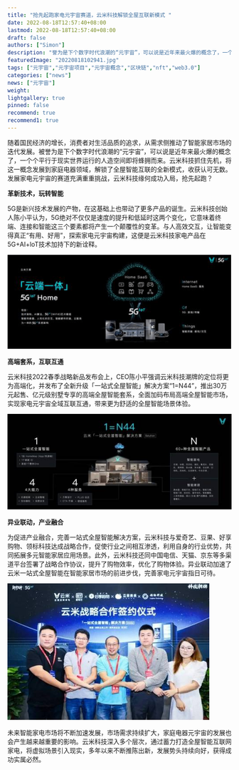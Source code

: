 ```yaml
---
title: "抢先起跑家电元宇宙赛道，云米科技解锁全屋互联新模式 "
date: 2022-08-18T12:57:40+08:00
lastmod: 2022-08-18T12:57:40+08:00
draft: false
authors: ["Simon"]
description: "誉为是下个数字时代浪潮的“元宇宙”，可以说是近年来最火爆的概念了，一个个平行于现实世界运行的人造空间即将蜂拥而来。云米科技抓住先机，将这一概念发展到家庭电器领域，解锁了全屋智能互联的全新模式，收获认可无数。"
featuredImage: "20220818102941.jpg"
tags: ["元宇宙","元宇宙项目","元宇宙概念","区块链","nft","web3.0"]
categories: ["news"]
news: ["元宇宙"]
weight: 
lightgallery: true
pinned: false
recommend: true
recommend1: true
---
```


随着国民经济的增长，消费者对生活品质的追求，从需求侧推动了智能家居市场的迭代发展。被誉为是下个数字时代浪潮的“元宇宙”，可以说是近年来最火爆的概念了，一个个平行于现实世界运行的人造空间即将蜂拥而来。云米科技抓住先机，将这一概念发展到家庭电器领域，解锁了全屋智能互联的全新模式，收获认可无数。发展家电元宇宙的赛道充满重重挑战，云米科技缘何成功入局，抢先起跑？

**革新技术，玩转智能**

5G是新兴技术发展的产物，在这基础上也带动了更多产品的诞生。云米科技创始人陈小平认为，5G绝对不仅仅是速度的提升和低延时这两个变化，它意味着终端、连接和智能这三个要素都将产生一个颠覆性的变革。与人高效交互，让智能变得真正“有用、好用”，探索家电元宇宙构建，这便是云米科技家电产品在5G+AI+loT技术加持下的新诠释。

![配图](a908711217d34345bf0f11cd4bbd4f03.png)

**高端套系，互联互通**

云米科技2022春季战略新品发布会上，CEO陈小平强调云米科技潮牌的定位将更为高端化，并发布了全新升级「⼀站式全屋智能」解决方案“1=N44”，推出30万元起售、亿元级别墅专享的高端全屋智能套系，全面加码布局高端全屋智能市场，实现家电元宇宙全域互联互通，带来更为舒适的全屋智能场景体验。

![配图](245605d15fd447738f9dda2a51052dce.jpeg)

**异业联动，产业融合**

为促进产业融合，完善一站式全屋智能解决方案，云米科技与爱奇艺、豆果、好享购物、领标科技达成战略合作，促使行业之间相互渗透，利用自身的行业优势，共同拓展多元智能家居应用场景。此外，云米科技还同中国电信、天猫、京东等多渠道平台签署了战略合作协议，提升了购物效率，优化了购物体验。异业联动加速了云米一站式全屋智能在智能家居市场的前进步伐，完善家电元宇宙指日可待。

![配图](5e47f5ceed994ca09269663a2c3f600f.jpeg)


未来智能家电市场将不断加速发展，市场需求持续扩大，家庭电器元宇宙的发展也会产生越来越重要的影响。云米科技深入多个层次，通过蓄力打造全屋智能互联网家电，将虚拟场景引入现实，多年以来不断推陈出新，发展势头持续向好，获得成功实属必然。